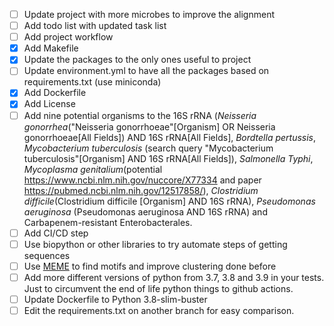 - [ ] Update project with more microbes to improve the alignment
- [ ] Add todo list with updated task list
- [ ] Add project workflow
- [x] Add Makefile
- [x] Update the packages to the only ones useful to project
- [ ] Update environment.yml to have all the packages based on requirements.txt (use miniconda)
- [x] Add Dockerfile
- [x] Add License
- [ ] Add nine potential organisms to the 16S rRNA (*Neisseria gonorrhea*("Neisseria gonorrhoeae"[Organism] OR Neisseria gonorrhoeae[All Fields]) AND 16S rRNA[All Fields], *Bordtella pertussis*, *Mycobacterium tuberculosis* (search query "Mycobacterium tuberculosis"[Organism] AND 16S rRNA[All Fields]), *Salmonella Typhi*, *Mycoplasma genitalium*(potential https://www.ncbi.nlm.nih.gov/nuccore/X77334 and paper https://pubmed.ncbi.nlm.nih.gov/12517858/), *Clostridium difficile*(Clostridium difficile [Organism] AND 16S rRNA), *Pseudomonas aeruginosa* (Pseudomonas aeruginosa AND 16S rRNA) and Carbapenem-resistant Enterobacterales.
- [ ] Add CI/CD step
- [ ] Use biopython or other libraries to try automate steps of getting sequences
- [ ] Use [MEME](https://rosalind.info/glossary/meme/) to find motifs and improve clustering done before
- [ ] Add more different versions of python from 3.7, 3.8 and 3.9 in your tests. Just to circumvent the end of life python things to github actions.
- [ ] Update Dockerfile to Python 3.8-slim-buster
- [ ] Edit the requirements.txt on another branch for easy comparison.
